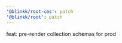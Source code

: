 ```yaml
---
'@blinkk/root-cms': patch
'@blinkk/root': patch
---
```


feat: pre-render collection schemas for prod
